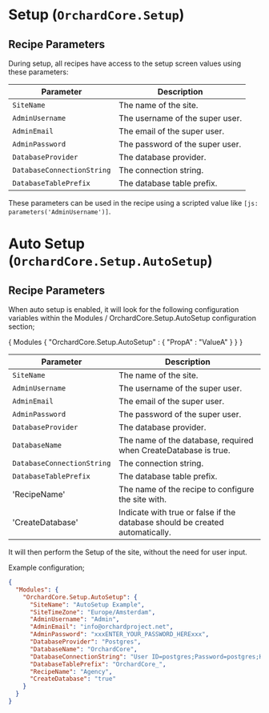 # Setup (`OrchardCore.Setup`)

## Recipe Parameters

During setup, all recipes have access to the setup screen values using these parameters:

| Parameter | Description |
| --- | --- |
| `SiteName` | The name of the site. |
| `AdminUsername` | The username of the super user. |
| `AdminEmail` | The email of the super user. |
| `AdminPassword` | The password of the super user. |
| `DatabaseProvider` | The database provider. |
| `DatabaseConnectionString` | The connection string. |
| `DatabaseTablePrefix` | The database table prefix. |

These parameters can be used in the recipe using a scripted value like `[js: parameters('AdminUsername')]`.

# Auto Setup (`OrchardCore.Setup.AutoSetup`)

## Recipe Parameters

When auto setup is enabled, it will look for the following configuration variables within the Modules / OrchardCore.Setup.AutoSetup configuration section; 

{
  Modules {
    "OrchardCore.Setup.AutoSetup" : {
        "PropA" : "ValueA"
    }
  }
}

| Parameter | Description |
| --- | --- |
| `SiteName` | The name of the site. |
| `AdminUsername` | The username of the super user. |
| `AdminEmail` | The email of the super user. |
| `AdminPassword` | The password of the super user. |
| `DatabaseProvider` | The database provider. |
| `DatabaseName` | The name of the database, required when CreateDatabase is true. |
| `DatabaseConnectionString` | The connection string. |
| `DatabaseTablePrefix` | The database table prefix. |
| 'RecipeName' | The name of the recipe to configure the site with. |
| 'CreateDatabase' | Indicate with true or false if the database should be created automatically. |

It will then perform the Setup of the site, without the need for user input.

Example configuration;
```json
{
  "Modules": {
    "OrchardCore.Setup.AutoSetup": {
      "SiteName": "AutoSetup Example",
      "SiteTimeZone": "Europe/Amsterdam",
      "AdminUsername": "Admin",
      "AdminEmail": "info@orchardproject.net",
      "AdminPassword": "xxxENTER_YOUR_PASSWORD_HERExxx",
      "DatabaseProvider": "Postgres",
      "DatabaseName": "OrchardCore",
      "DatabaseConnectionString": "User ID=postgres;Password=postgres;Host=localhost;Port=5432;Database=orchardcore;EntityAdminDatabase=postgres;Pooling=true;",
      "DatabaseTablePrefix": "OrchardCore_",
      "RecipeName": "Agency",
      "CreateDatabase": "true"
    }
  }
}
```
